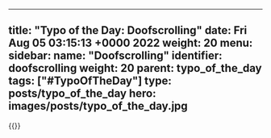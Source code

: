 
---
title: "Typo of the Day: Doofscrolling"
date: Fri Aug 05 03:15:13 +0000 2022
weight: 20
menu:
  sidebar:
    name: "Doofscrolling"
    identifier: doofscrolling
    weight: 20
    parent: typo_of_the_day
tags: ["#TypoOfTheDay"]
type: posts/typo_of_the_day
hero: images/posts/typo_of_the_day.jpg
---


{{<tweet user="mariatta" id="1555391951683272704">}}

